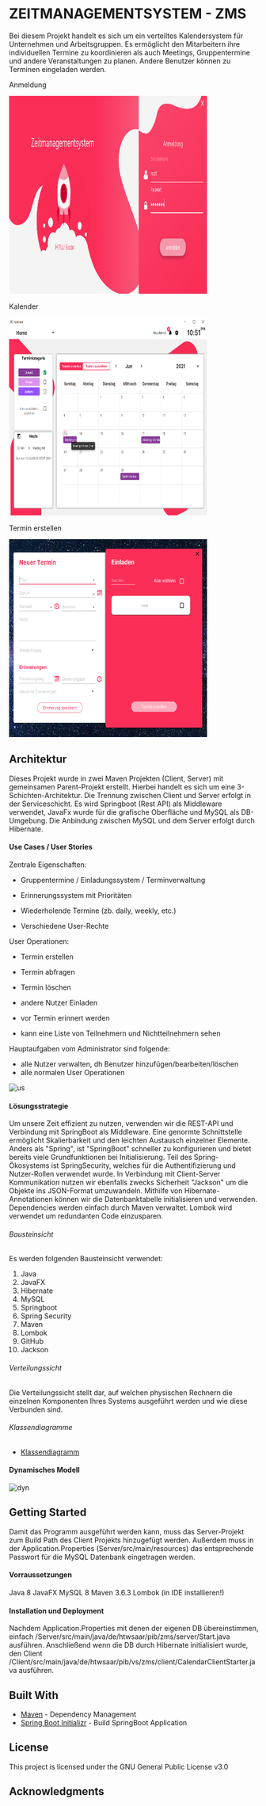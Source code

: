 # ZEITMANAGEMENTSYSTEM - ZMS

Bei diesem Projekt handelt es sich um ein verteiltes Kalendersystem für Unternehmen und Arbeitsgruppen.
Es ermöglicht den Mitarbeitern ihre individuellen Termine zu koordinieren als auch Meetings, Gruppentermine und 
andere Veranstaltungen zu planen.
Andere Benutzer können zu Terminen eingeladen werden.

<p>Anmeldung</p>
<img src ="screenshots/Login.PNG" width="400" height="400">
<p>Kalender</p>
<img src ="screenshots/Home.PNG" width="400" height="400">
<p>Termin erstellen</p>
<img src ="screenshots/New Appoint.PNG" width="400" height="400">

## Architektur
Dieses Projekt wurde in zwei Maven Projekten (Client, Server) mit gemeinsamen Parent-Projekt erstellt.
Hierbei handelt es sich um eine 3-Schichten-Architektur. Die Trennung zwischen Client und Server erfolgt in der
Serviceschicht. 
Es wird Springboot (Rest API) als Middleware verwendet,
JavaFx wurde für die grafische Oberfläche und MySQL als DB-Umgebung.
Die Anbindung zwischen MySQL und dem Server erfolgt durch Hibernate.

#### Use Cases / User Stories

Zentrale Eigenschaften:

- Gruppentermine / Einladungssystem / Terminverwaltung 

- Erinnerungssystem mit Prioritäten 

- Wiederholende Termine (zb. daily, weekly, etc.) 

- Verschiedene User-Rechte

User Operationen:

- Termin erstellen

- Termin abfragen

- Termin löschen

- andere Nutzer Einladen

- vor Termin erinnert werden

- kann eine Liste von Teilnehmern und Nichtteilnehmern sehen

Hauptaufgaben vom Administrator sind folgende:
- alle Nutzer verwalten, dh
	Benutzer hinzufügen/bearbeiten/löschen
- alle normalen User Operationen

![us](https://i.ibb.co/H26GLsn/Use-Case-Diagram1.jpg)


#### Lösungsstrategie
Um unsere Zeit effizient zu nutzen, verwenden wir die REST-API und Verbindung mit SpringBoot als Middleware.
Eine genormte Schnittstelle ermöglicht Skalierbarkeit und den leichten Austausch einzelner Elemente.
Anders als "Spring", ist "SpringBoot" schneller zu konfigurieren und bietet bereits viele Grundfunktionen bei Initialisierung.
Teil des Spring-Ökosystems ist SpringSecurity, welches für die Authentifizierung und Nutzer-Rollen verwendet wurde.
In Verbindung mit Client-Server Kommunikation nutzen wir ebenfalls zwecks Sicherheit "Jackson" um die Objekte ins JSON-Format umzuwandeln.
Mithilfe von Hibernate-Annotationen können wir die Datenbanktabelle initialisieren und verwenden.
Dependencies werden einfach durch Maven verwaltet.
Lombok wird verwendet um redundanten Code einzusparen.


###### Bausteinsicht
 Es werden folgenden Bausteinsicht verwendet:
 1. Java
 2. JavaFX
 3. Hibernate
 4. MySQL
 5. Springboot
 6. Spring Security
 7. Maven
 8. Lombok
 9. GitHub
10. Jackson


###### Verteilungssicht
Die Verteilungssicht stellt dar, auf welchen physischen Rechnern die einzelnen Komponenten Ihres Systems ausgeführt werden und wie diese Verbunden sind.

###### Klassendiagramme
* [Klassendiagramm](https://i.ibb.co/k4zXBGv/Klassendiagramm.png)


#### Dynamisches Modell
![dyn](https://i.ibb.co/hfX9Gvk/Bildschirmfoto-2021-03-22-um-18-18-41.png)

## Getting Started
Damit das Programm ausgeführt werden kann, muss das Server-Projekt zum Build Path des Client Projekts hinzugefügt werden. Außerdem muss in der Application.Properties (Server/src/main/resources) das entsprechende Passwort für die MySQL Datenbank eingetragen werden.

#### Vorraussetzungen
Java 8
JavaFX 
MySQL 8
Maven 3.6.3
Lombok (in IDE installieren!)


#### Installation und Deployment

Nachdem Application.Properties mit denen der eigenen DB übereinstimmen, einfach /Server/src/main/java/de/htwsaar/pib/zms/server/Start.java ausführen.
Anschließend wenn die DB durch Hibernate initialisiert wurde, den Client /Client/src/main/java/de/htwsaar/pib/vs/zms/client/CalendarClientStarter.java ausführen.


## Built With


* [Maven](https://maven.apache.org/) - Dependency Management
* [Spring Boot Initializr](https://start.spring.io) - Build SpringBoot Application

## License

This project is licensed under the GNU General Public License v3.0

## Acknowledgments


